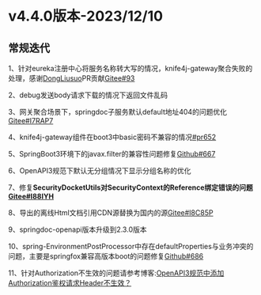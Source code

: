 # v4.4.0版本-2023/12/10

## 常规迭代

1、针对eureka注册中心将服务名称转大写的情况，knife4j-gateway聚合失败的处理，感谢[DongLiusuo](https://gitee.com/dongliusuo)PR贡献[Gitee#93](https://gitee.com/xiaoym/knife4j/pulls/93)

2、debug发送body请求下载的情况下返回文件乱码

3、网关聚合场景下，springdoc子服务默认default地址404的问题优化[Gitee#I7RAP7](https://gitee.com/xiaoym/knife4j/issues/I7RAP7)

4、knife4j-gateway组件在boot3中basic密码不兼容的情况[#pr652](https://github.com/xiaoymin/knife4j/pull/652)

5、SpringBoot3环境下的javax.filter的兼容性问题修复[Github#667](https://github.com/xiaoymin/knife4j/issues/667)

6、OpenAPI3规范下默认无分组情况下显示分组名称的优化

7、修复**SecurityDocketUtils对SecurityContext的Reference绑定错误的问题[Gitee#I88IYH](https://gitee.com/xiaoym/knife4j/issues/I88IYH)**

8、导出的离线Html文档引用CDN源替换为国内的源[Gitee#I8C85P](https://gitee.com/xiaoym/knife4j/issues/I8C85P)

9、springdoc-openapi版本升级到2.3.0版本

10、spring-EnvironmentPostProcessor中存在defaultProperties与业务冲突的问题，主要是springfox兼容高版本boot的问题修复[Github#686](https://github.com/xiaoymin/knife4j/issues/686)

11、针对Authorization不生效的问题请参考博客:[OpenAPI3规范中添加Authorization鉴权请求Header不生效？](/docs/blog/add-authorization-header)
